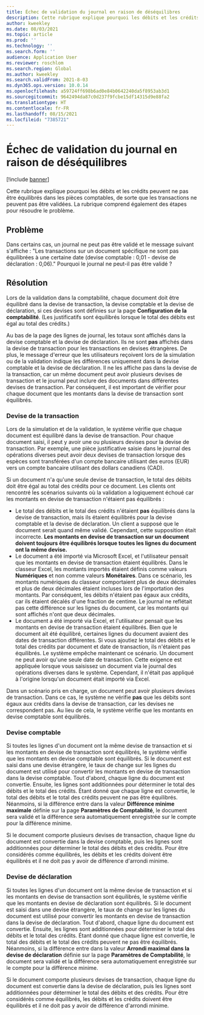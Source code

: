 ```yaml
---
title: Échec de validation du journal en raison de déséquilibres
description: Cette rubrique explique pourquoi les débits et les crédits peuvent ne pas être équilibrés dans les pièces comptables, de sorte que les transactions ne peuvent pas être validées. La rubrique comprend également des étapes pour résoudre le problème.
author: kweekley
ms.date: 08/03/2021
ms.topic: article
ms.prod: ''
ms.technology: ''
ms.search.form: ''
audience: Application User
ms.reviewer: roschlom
ms.search.region: Global
ms.author: kweekley
ms.search.validFrom: 2021-8-03
ms.dyn365.ops.version: 10.0.14
ms.openlocfilehash: a59724ff698b6ad0e84b0642240da5f8953ab3d1
ms.sourcegitcommit: 9642494da87c0d237f9fcbe15df14315d9e88fa2
ms.translationtype: HT
ms.contentlocale: fr-FR
ms.lasthandoff: 08/15/2021
ms.locfileid: "7385721"
---
```

# <a name="journal-posting-failure-because-of-imbalance"></a>Échec de validation du journal en raison de déséquilibres

[!include [banner](../includes/banner.md)]

Cette rubrique explique pourquoi les débits et les crédits peuvent ne pas être équilibrés dans les pièces comptables, de sorte que les transactions ne peuvent pas être validées. La rubrique comprend également des étapes pour résoudre le problème.

## <a name="symptom"></a>Problème

Dans certains cas, un journal ne peut pas être validé et le message suivant s'affiche : "Les transactions sur un document spécifique ne sont pas équilibrées à une certaine date (devise comptable : 0,01 - devise de déclaration : 0,06)." Pourquoi le journal ne peut-il pas être validé ?

## <a name="resolution"></a>Résolution

Lors de la validation dans la comptabilité, chaque document doit être équilibré dans la devise de transaction, la devise comptable et la devise de déclaration, si ces devises sont définies sur la page **Configuration de la comptabilité**. (Les justificatifs sont équilibrés lorsque le total des débits est égal au total des crédits.)

Au bas de la page des lignes de journal, les totaux sont affichés dans la devise comptable et la devise de déclaration. Ils ne sont **pas** affichés dans la devise de transaction pour les transactions en devises étrangères. De plus, le message d'erreur que les utilisateurs reçoivent lors de la simulation ou de la validation indique les différences uniquement dans la devise comptable et la devise de déclaration. Il ne les affiche pas dans la devise de la transaction, car un même document peut avoir plusieurs devises de transaction et le journal peut inclure des documents dans différentes devises de transaction. Par conséquent, il est important de vérifier pour chaque document que les montants dans la devise de transaction sont équilibrés.

### <a name="transaction-currency"></a>Devise de la transaction

Lors de la simulation et de la validation, le système vérifie que chaque document est équilibré dans la devise de transaction. Pour chaque document saisi, il peut y avoir une ou plusieurs devises pour la devise de transaction. Par exemple, une pièce justificative saisie dans le journal des opérations diverses peut avoir deux devises de transaction lorsque des espèces sont transférées d'un compte bancaire utilisant des euros (EUR) vers un compte bancaire utilisant des dollars canadiens (CAD).

Si un document n'a qu'une seule devise de transaction, le total des débits doit être égal au total des crédits pour ce document. Les clients ont rencontré les scénarios suivants où la validation a logiquement échoué car les montants en devise de transaction n'étaient pas équilibrés :

- Le total des débits et le total des crédits n'étaient **pas** équilibrés dans la devise de transaction, mais ils étaient équilibrés pour la devise comptable et la devise de déclaration. Un client a supposé que le document serait quand même validé. Cependant, cette supposition était incorrecte. **Les montants en devise de transaction sur un document doivent toujours être équilibrés lorsque toutes les lignes du document ont la même devise.**
- Le document a été importé via Microsoft Excel, et l'utilisateur pensait que les montants en devise de transaction étaient équilibrés. Dans le classeur Excel, les montants importés étaient définis comme valeurs **Numériques** et non comme valeurs **Monétaires**. Dans ce scénario, les montants numériques du classeur comportaient plus de deux décimales et plus de deux décimales étaient incluses lors de l'importation des montants. Par conséquent, les débits n'étaient pas égaux aux crédits, car ils étaient décalés d'une fraction de centime. Le journal ne reflétait pas cette différence sur les lignes du document, car les montants qui sont affichés n'ont que deux décimales.
- Le document a été importé via Excel, et l'utilisateur pensait que les montants en devise de transaction étaient équilibrés. Bien que le document ait été équilibré, certaines lignes du document avaient des dates de transaction différentes. Si vous ajoutiez le total des débits et le total des crédits par document et date de transaction, ils n'étaient pas équilibrés. Le système empêche maintenant ce scénario. Un document ne peut avoir qu'une seule date de transaction. Cette exigence est appliquée lorsque vous saisissez un document via le journal des opérations diverses dans le système. Cependant, il n'était pas appliqué à l'origine lorsqu'un document était importé via Excel.

Dans un scénario pris en charge, un document peut avoir plusieurs devises de transaction. Dans ce cas, le système ne vérifie **pas** que les débits sont égaux aux crédits dans la devise de transaction, car les devises ne correspondent pas. Au lieu de cela, le système vérifie que les montants en devise comptable sont équilibrés.

### <a name="accounting-currency"></a>Devise comptable

Si toutes les lignes d'un document ont la même devise de transaction et si les montants en devise de transaction sont équilibrés, le système vérifie que les montants en devise comptable sont équilibrés. Si le document est saisi dans une devise étrangère, le taux de change sur les lignes du document est utilisé pour convertir les montants en devise de transaction dans la devise comptable. Tout d'abord, chaque ligne du document est convertie. Ensuite, les lignes sont additionnées pour déterminer le total des débits et le total des crédits. Étant donné que chaque ligne est convertie, le total des débits et le total des crédits peuvent ne pas être équilibrés. Néanmoins, si la différence entre dans la valeur **Différence minime maximale** définie sur la page **Paramètres de Comptabilité**, le document sera validé et la différence sera automatiquement enregistrée sur le compte pour la différence minime.

Si le document comporte plusieurs devises de transaction, chaque ligne du document est convertie dans la devise comptable, puis les lignes sont additionnées pour déterminer le total des débits et des crédits. Pour être considérés comme équilibrés, les débits et les crédits doivent être équilibrés et il ne doit pas y avoir de différence d'arrondi minime.

### <a name="reporting-currency"></a>Devise de déclaration

Si toutes les lignes d'un document ont la même devise de transaction et si les montants en devise de transaction sont équilibrés, le système vérifie que les montants en devise de déclaration sont équilibrés. Si le document est saisi dans une devise étrangère, le taux de change sur les lignes du document est utilisé pour convertir les montants en devise de transaction dans la devise de déclaration. Tout d'abord, chaque ligne du document est convertie. Ensuite, les lignes sont additionnées pour déterminer le total des débits et le total des crédits. Étant donné que chaque ligne est convertie, le total des débits et le total des crédits peuvent ne pas être équilibrés. Néanmoins, si la différence entre dans la valeur **Arrondi maximal dans la devise de déclaration** définie sur la page **Paramètres de Comptabilité**, le document sera validé et la différence sera automatiquement enregistrée sur le compte pour la différence minime.

Si le document comporte plusieurs devises de transaction, chaque ligne du document est convertie dans la devise de déclaration, puis les lignes sont additionnées pour déterminer le total des débits et des crédits. Pour être considérés comme équilibrés, les débits et les crédits doivent être équilibrés et il ne doit pas y avoir de différence d'arrondi minime.
